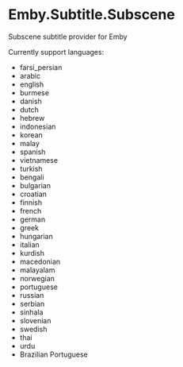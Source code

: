 # Emby.Subtitle.Subscene
Subscene subtitle provider for Emby

Currently support languages:

* farsi_persian
* arabic
* english
* burmese
* danish
* dutch
* hebrew
* indonesian
* korean
* malay
* spanish
* vietnamese
* turkish
* bengali
* bulgarian
* croatian
* finnish
* french
* german
* greek
* hungarian
* italian
* kurdish
* macedonian
* malayalam
* norwegian
* portuguese
* russian
* serbian
* sinhala
* slovenian
* swedish
* thai
* urdu
* Brazilian Portuguese
